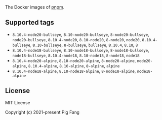 The Docker images of [pnpm](https://pnpm.io).

## Supported tags

- `8.10.4-node20-bullseye`, `8.10-node20-bullseye`, `8-node20-bullseye`, `node20-bullseye`, `8.10.4-node20`, `8.10-node20`, `8-node20`, `node20`, `8.10.4-bullseye`, `8.10-bullseye`, `8-bullseye`, `bullseye`, `8.10.4`, `8.10`, `8`
- `8.10.4-node18-bullseye`, `8.10-node18-bullseye`, `8-node18-bullseye`, `node18-bullseye`, `8.10.4-node18`, `8.10-node18`, `8-node18`, `node18`
- `8.10.4-node20-alpine`, `8.10-node20-alpine`, `8-node20-alpine`, `node20-alpine`, `8.10.4-alpine`, `8.10-alpine`, `8-alpine`, `alpine`
- `8.10.4-node18-alpine`, `8.10-node18-alpine`, `8-node18-alpine`, `node18-alpine`

## License

MIT License

Copyright (c) 2021-present Pig Fang
